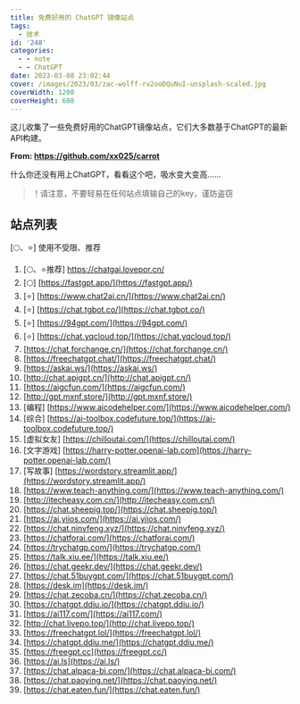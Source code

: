 ```yaml
---
title: 免费好用的 ChatGPT 镜像站点
tags:
  - 技术
id: '248'
categories:
  - - note
  - - ChatGPT
date: 2023-03-08 23:02:44
cover: /images/2023/03/zac-wolff-rv2ooDQuNuI-unsplash-scaled.jpg
coverWidth: 1200
coverHeight: 600
---
```


这儿收集了一些免费好用的ChatGPT镜像站点，它们大多数基于ChatGPT的最新API构建。

**From: https://github.com/xx025/carrot**

什么你还没有用上ChatGPT，看看这个吧，吸水变大变高……

> ！请注意，不要轻易在任何站点填输自己的key，谨防盗窃

## [](https://github.com/xx025/carrot#%E7%AB%99%E7%82%B9%E5%88%97%E8%A1%A8)站点列表

\[🌕、⭐\] 使用不受限、推荐

1.  \[🌕、⭐推荐\] https://chatgai.lovepor.cn/
2.  \[🌕\] [https://fastgpt.app/](https://fastgpt.app/)
3.  \[⭐\] [https://www.chat2ai.cn/](https://www.chat2ai.cn/)
4.  \[⭐\] [https://chat.tgbot.co/](https://chat.tgbot.co/)
5.  \[⭐\] [https://94gpt.com/](https://94gpt.com/)
6.  \[⭐\] [https://chat.yqcloud.top/](https://chat.yqcloud.top/)
7.  [https://chat.forchange.cn/](https://chat.forchange.cn/)
8.  [https://freechatgpt.chat/](https://freechatgpt.chat/)
9.  [https://askai.ws/](https://askai.ws/)
10. [http://chat.apigpt.cn/](http://chat.apigpt.cn/)
11.  [https://aigcfun.com/](https://aigcfun.com/)
12.  [http://gpt.mxnf.store/](http://gpt.mxnf.store/)
13.  \[编程\] [https://www.aicodehelper.com/](https://www.aicodehelper.com/)
14.  \[综合\] [https://ai-toolbox.codefuture.top/](https://ai-toolbox.codefuture.top/)
15.  \[虚拟女友\] [https://chilloutai.com/](https://chilloutai.com/)
16.  \[文字游戏\] [https://harry-potter.openai-lab.com](https://harry-potter.openai-lab.com/)
17.  \[写故事\] [https://wordstory.streamlit.app/](https://wordstory.streamlit.app/)
18.  [https://www.teach-anything.com/](https://www.teach-anything.com/)
19.  [http://itecheasy.com.cn/](http://itecheasy.com.cn/)
20.  [https://chat.sheepig.top/](https://chat.sheepig.top/)
21.  [https://ai.yiios.com/](https://ai.yiios.com/)
22.  [https://chat.ninvfeng.xyz/](https://chat.ninvfeng.xyz/)
23.  [https://chatforai.com/](https://chatforai.com/)
24.  [https://trychatgp.com/](https://trychatgp.com/)
25.  [https://talk.xiu.ee/](https://talk.xiu.ee/)
26.  [https://chat.geekr.dev/](https://chat.geekr.dev/)
27.  [https://chat.51buygpt.com/](https://chat.51buygpt.com/)
28.  [https://desk.im](https://desk.im/)
29.  [https://chat.zecoba.cn/](https://chat.zecoba.cn/)
30.  [https://chatgpt.ddiu.io/](https://chatgpt.ddiu.io/)
31.  [https://ai117.com/](https://ai117.com/)
32.  [http://chat.livepo.top/](http://chat.livepo.top/)
33.  [https://freechatgpt.lol/](https://freechatgpt.lol/)
34.  [https://chatgpt.ddiu.me/](https://chatgpt.ddiu.me/)
35.  [https://freegpt.cc](https://freegpt.cc/)
36.  [https://ai.ls](https://ai.ls/)
37.  [https://chat.alpaca-bi.com/](https://chat.alpaca-bi.com/)
38.  [https://chat.paoying.net/](https://chat.paoying.net/)
39.  [https://chat.eaten.fun/](https://chat.eaten.fun/)